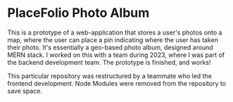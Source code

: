 # PlaceFolio Photo Album
This is a prototype of a web-application that stores a user's photos onto a map, where the user can place a pin indicating where the user has taken their photo. It's essentially a geo-based photo album, designed around MERN stack. I worked on this with a team during 2023, where I was part of the backend development team. The prototype is finished, and works!

This particular repository was restructured by a teammate who led the frontend development. Node Modules were removed from the repository to save space.
